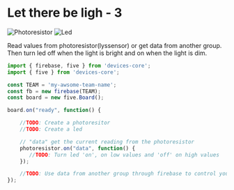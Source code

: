 # Let there be ligh - 3

![Photoresistor](http://johnny-five.io/img/breadboard/photoresistor.png)
![Led](https://www.arduino.cc/en/uploads/Tutorial/ExampleCircuit_bb.png)


Read values from photoresistor(lyssensor) or get data from another group.
Then turn led off when the light is bright and on when the light is dim.

```js
import { firebase, five } from 'devices-core';
import { five } from 'devices-core';

const TEAM = 'my-awsome-team-name';
const fb = new firebase(TEAM);
const board = new five.Board();

board.on("ready", function() {

    //TODO: Create a photoresitor
    //TODO: Create a led

    // "data" get the current reading from the photoresistor
    photoresistor.on("data", function() {
       //TODO: Turn led 'on', on low values and 'off' on high values
    });

    //TODO: Use data from another group through firebase to control your led. 
});
```
